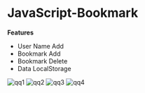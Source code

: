 # JavaScript-Bookmark

**Features**
* User Name Add
* Bookmark Add
* Bookmark Delete
* Data LocalStorage


![qq1](https://github.com/hemregur/JavaScript-To-Do-List-v2/assets/95082641/3ec1f243-8dc8-4376-8b4c-7b66e7604ede)
![qq2](https://github.com/hemregur/JavaScript-To-Do-List-v2/assets/95082641/a621f026-aa38-4b06-8c73-eb018c0bfa27)
![qq3](https://github.com/hemregur/JavaScript-To-Do-List-v2/assets/95082641/41ad5587-f256-4350-bd22-13298519bfeb)
![qq4](https://github.com/hemregur/JavaScript-To-Do-List-v2/assets/95082641/a8125a5b-65ba-4c77-bf65-8cf76eb999ad)

